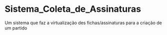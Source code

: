 # Sistema_Coleta_de_Assinaturas
Um sistema que faz a virtualização des fichas/assinaturas para a criação de um partido
